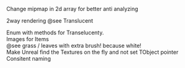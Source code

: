 Change mipmap in 2d array for better anti analyzing <br />

2way rendering @see Translucent <br />

Enum with methods for Transelucenty. <br />
Images for Items <br />
@see grass / leaves with extra brush! because white! <br />
Make Unreal find the Textures on the fly and not set TObject pointer <br />
Consitent naming <br />



